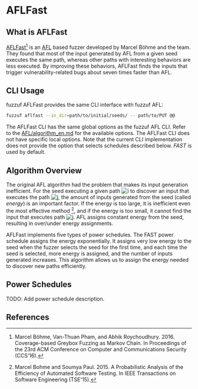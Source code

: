 # AFLFast

## What is AFLFast

[AFLFast](https://github.com/mboehme/aflfast)[^ccs16] is an [AFL](https://github.com/google/AFL) based fuzzer developed by Marcel Böhme and the team. They found that most of the input generated by AFL from a given seed executes the same path, whereas other paths with interesting behaviors are less executed. By improving these behaviors, AFLFast finds the inputs that trigger vulnerability-related bugs about seven times faster than AFL.

## CLI Usage

fuzzuf AFLFast provides the same CLI interface with fuzzuf AFL:

```bash
fuzzuf aflfast --in_dir=path/to/initial/seeds/ -- path/to/PUT @@
```

The AFLFast CLI has the same global options as the fuzzuf AFL CLI. Refer to the [AFL/algorithm_en.md](/docs/algorithms/AFL/algorithm_en.md) for the available options. The AFLFast CLI does not have specific local options.
Note that the current CLI implementation does not provide the option that selects schedules described below. _FAST_ is used by default.

## Algorithm Overview

The original AFL algorithm had the problem that makes its input generation inefficient. For the seed executing a given path ![i](https://render.githubusercontent.com/render/math?math=i) to discover an input that executes the path ![j](https://render.githubusercontent.com/render/math?math=j), the amount of inputs generated from the seed (called _energy_) is an important factor. If the energy is too large, it is inefficient even the most effective method [^tse15], and if the energy is too small, it cannot find the input that executes path ![j](https://render.githubusercontent.com/render/math?math=j). AFL assigns constant energy from the seed, resulting in over/under energy assignments.

AFLFast implements five types of power schedules. The FAST power schedule assigns the energy exponentially. It assigns very low energy to the seed when the fuzzer selects the seed for the first time, and each time the seed is selected, more energy is assigned, and the number of inputs generated increases. This algorithm allows us to assign the energy needed to discover new paths efficiently.

## Power Schedules

TODO: Add power schedule description.

## References

[^ccs16]: Marcel Böhme, Van-Thuan Pham, and Abhik Roychoudhury. 2016. Coverage-based Greybox Fuzzing as Markov Chain. In Proceedings of the 23rd ACM Conference on Computer and Communications Security (CCS’16).
[^tse15]: Marcel Bohme and Soumya Paul. 2015. A Probabilistic Analysis of the Efficiency of Automated Software Testing. In IEEE Transactions on Software Engineering (TSE'15).

